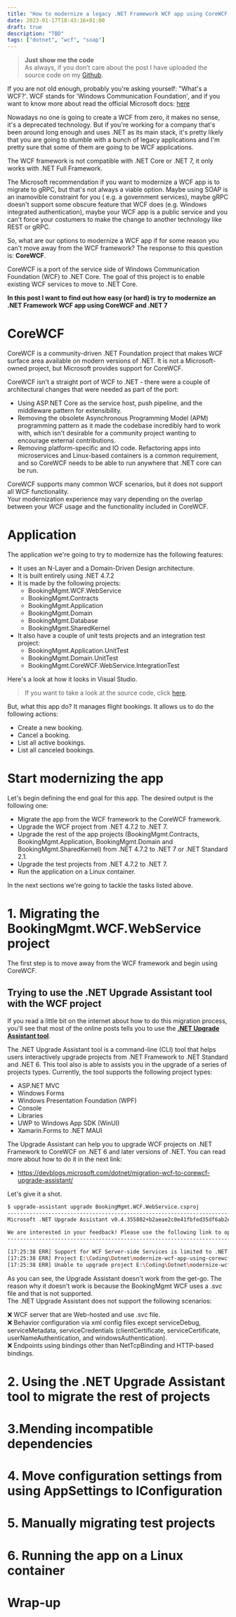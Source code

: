 ```yaml
---
title: "How to modernize a legacy .NET Framework WCF app using CoreWCF and .NET 7"
date: 2023-01-17T18:43:16+01:00
draft: true
description: "TBD"
tags: ["dotnet", "wcf", "soap"]
---
```


> **Just show me the code**   
> As always, if you don’t care about the post I have uploaded the source code on my [Github](https://github.com/karlospn/modernize-wcf-app-using-corewcf).

If you are not old enough, probably you're asking yourself: "What's a WCF?'.
WCF stands for 'Windows Communication Foundation', and if you want to know more about read the official Microsoft docs: [here](https://learn.microsoft.com/es-es/dotnet/framework/wcf/whats-wcf)

Nowadays no one is going to create a WCF from zero, it makes no sense, it's a deprecated technology. But if you're working for a company that's been around long enough and uses .NET as its main stack, it's pretty likely that you are going to stumble with a bunch of legacy applications and I'm pretty sure that some of them are going to be WCF applications.

The WCF framework is not compatible with .NET Core or .NET 7, it only works with .NET Full Framework. 

The Microsoft recommendation if you want to modernize a WCF app is to migrate to gRPC, but that's not always a viable option. Maybe using SOAP is an inamovible constraint for you ( e.g.  a government services), maybe gRPC doesn't support some obscure feature that WCF does (e.g. Windows integrated authentication), maybe your WCF app is a public service and you can't force your costumers to make the change to another technology like REST or gRPC.   

So, what are our options to modernize a WCF app if for some reason you can't move away from the WCF framework? The response to this question is: **CoreWCF**.   

CoreWCF is a port of the service side of Windows Communication Foundation (WCF) to .NET Core. The goal of this project is to enable existing WCF services to move to .NET Core.

**In this post I want to find out how easy (or hard) is try to modernize an .NET Framework WCF app using CoreWCF and .NET 7**

# **CoreWCF**

CoreWCF is a community-driven .NET Foundation project that makes WCF surface area available on modern versions of .NET. It is not a Microsoft-owned project, but Microsoft provides support for CoreWCF. 

CoreWCF isn't a straight port of WCF to .NET - there were a couple of architectural changes that were needed as part of the port:

- Using ASP.NET Core as the service host, push pipeline, and the middleware pattern for extensibility.
- Removing the obsolete Asynchronous Programming Model (APM) programming pattern as it made the codebase incredibly hard to work with, which isn't desirable for a community project wanting to encourage external contributions.
- Removing platform-specific and IO code. Refactoring apps into microservices and Linux-based containers is a common requirement, and so CoreWCF needs to be able to run anywhere that .NET core can be run.

CoreWCF supports many common WCF scenarios, but it does not support all WCF functionality.   
Your modernization experience may vary depending on the overlap between your WCF usage and the functionality included in CoreWCF.

# **Application**

The application we're going to try to modernize has the following features:
- It uses an N-Layer and a Domain-Driven Design architecture.
- It is built entirely using .NET 4.7.2
- It is made by the following projects: 
    - BookingMgmt.WCF.WebService
    - BookingMgmt.Contracts
    - BookingMgmt.Application
    - BookingMgmt.Domain
    - BookingMgmt.Database
    - BookingMgmt.SharedKernel
- It also have a couple of unit tests projects and an integration test project:
    - BookingMgmt.Application.UnitTest
    - BookingMgmt.Domain.UnitTest
    - BookingMgmt.CoreWCF.WebService.IntegrationTest

Here's a look at how it looks in Visual Studio.

<Add-img>

> If you want to take a look at the source code, click [here](https://github.com/karlospn/modernize-wcf-app-using-corewcf/tree/main/before).

But, what this app do? It manages flight bookings. It allows us to do the following actions:
- Create a new booking.
- Cancel a booking.
- List all active bookings.
- List all canceled bookings.

# **Start modernizing the app**

Let's begin defining the end goal for this app. The desired output is the following one:
- Migrate the app from the WCF framework to the CoreWCF framework.
- Upgrade the WCF project from .NET 4.7.2 to .NET 7.
- Upgrade the rest of the app projects (BookingMgmt.Contracts, BookingMgmt.Application, BookingMgmt.Domain and BookingMgmt.SharedKernel) from .NET 4.7.2 to .NET 7 or .NET Standard 2.1.
- Upgrade the test projects from .NET 4.7.2 to .NET 7.
- Run the application on a Linux container.

In the next sections we're going to tackle the tasks listed above.

# **1. Migrating the BookingMgmt.WCF.WebService project**

The first step is to move away from the WCF framework and begin using CoreWCF.

## **Trying to use the .NET Upgrade Assistant tool with the WCF project**

If you read a little bit on the internet about how to do this migration process, you'll see that most of the online posts tells you to use the **[.NET Upgrade Assistant tool](https://dotnet.microsoft.com/en-us/platform/upgrade-assistant)**.   

The .NET Upgrade Assistant tool is a command-line (CLI) tool that helps users interactively upgrade projects from .NET Framework to .NET Standard and .NET 6. 
This tool also is able to assists you in the upgrade of a series of projects types. Currently, the tool supports the following project types:
- ASP.NET MVC
- Windows Forms
- Windows Presentation Foundation (WPF)
- Console
- Libraries
- UWP to Windows App SDK (WinUI)
- Xamarin.Forms to .NET MAUI

The Upgrade Assistant can help you to upgrade WCF projects on .NET Framework to CoreWCF on .NET 6 and later versions of .NET. You can read more about how to do it in the next link:
- https://devblogs.microsoft.com/dotnet/migration-wcf-to-corewcf-upgrade-assistant/

Let's give it a shot.

```bash
$ upgrade-assistant upgrade BookingMgmt.WCF.WebService.csproj
-----------------------------------------------------------------------------------------------------------------
Microsoft .NET Upgrade Assistant v0.4.355802+b2aeae2c0e41fbfed35df6ab2e88b82a0c11be2b

We are interested in your feedback! Please use the following link to open a survey: https://aka.ms/DotNetUASurvey
-----------------------------------------------------------------------------------------------------------------

[17:25:38 ERR] Support for WCF Server-side Services is limited to .NET Full Framework. Consider updating to use CoreWCF (https://aka.ms/CoreWCF/migration) in later provided steps or rewriting to use gRPC (https://aka.ms/migrate-wcf-to-grpc).
[17:25:38 ERR] Project E:\Coding\Dotnet\modernize-wcf-app-using-corewcf\before\BookingMgmt.WCF.WebService\BookingMgmt.WCF.WebService.csproj uses feature(s) that are not supported. If you would like upgrade-assistant to continue anyways please use the "--ignore-unsupported-features" option.
[17:25:38 ERR] Unable to upgrade project E:\Coding\Dotnet\modernize-wcf-app-using-corewcf\before\BookingMgmt.WCF.WebService\BookingMgmt.WCF.WebService.csproj
```

As you can see, the Upgrade Assistant doesn't work from the get-go. The reason why it doesn't work is because the BookingMgmt WCF uses a .svc file and that is not supported.    
The .NET Upgrade Assistant does not support the following scenarios:

❌ WCF server that are Web-hosted and use .svc file.    
❌ Behavior configuration via xml config files except serviceDebug, serviceMetadata, serviceCredentials (clientCertificate, serviceCertificate, userNameAuthentication, and windowsAuthentication).   
❌ Endpoints using bindings other than NetTcpBinding and HTTP-based bindings.   





# **2. Using the .NET Upgrade Assistant tool to migrate the rest of projects**

# **3.Mending incompatible dependencies**

# **4. Move configuration settings from using AppSettings to IConfiguration**

# **5. Manually migrating test projects**

# **6. Running the app on a Linux container**

# **Wrap-up**